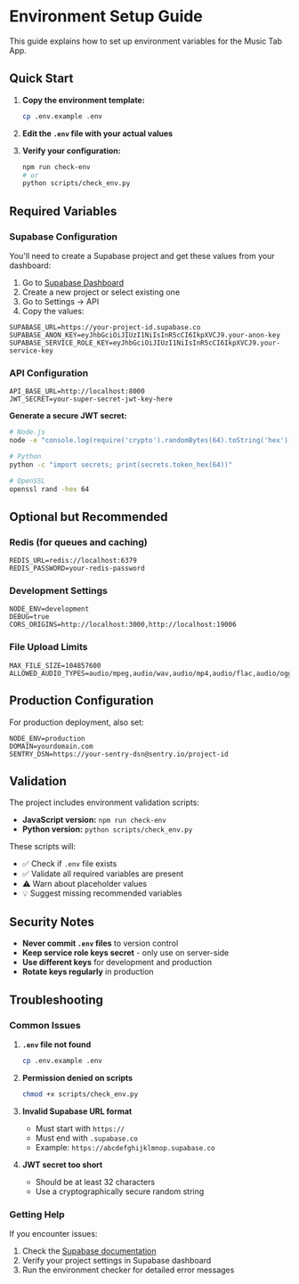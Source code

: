# Environment Setup Guide

This guide explains how to set up environment variables for the Music Tab App.

## Quick Start

1. **Copy the environment template:**
   ```bash
   cp .env.example .env
   ```

2. **Edit the `.env` file with your actual values**

3. **Verify your configuration:**
   ```bash
   npm run check-env
   # or
   python scripts/check_env.py
   ```

## Required Variables

### Supabase Configuration

You'll need to create a Supabase project and get these values from your dashboard:

1. Go to [Supabase Dashboard](https://app.supabase.com)
2. Create a new project or select existing one
3. Go to Settings → API
4. Copy the values:

```env
SUPABASE_URL=https://your-project-id.supabase.co
SUPABASE_ANON_KEY=eyJhbGciOiJIUzI1NiIsInR5cCI6IkpXVCJ9.your-anon-key
SUPABASE_SERVICE_ROLE_KEY=eyJhbGciOiJIUzI1NiIsInR5cCI6IkpXVCJ9.your-service-key
```

### API Configuration

```env
API_BASE_URL=http://localhost:8000
JWT_SECRET=your-super-secret-jwt-key-here
```

**Generate a secure JWT secret:**
```bash
# Node.js
node -e "console.log(require('crypto').randomBytes(64).toString('hex'))"

# Python
python -c "import secrets; print(secrets.token_hex(64))"

# OpenSSL
openssl rand -hex 64
```

## Optional but Recommended

### Redis (for queues and caching)
```env
REDIS_URL=redis://localhost:6379
REDIS_PASSWORD=your-redis-password
```

### Development Settings
```env
NODE_ENV=development
DEBUG=true
CORS_ORIGINS=http://localhost:3000,http://localhost:19006
```

### File Upload Limits
```env
MAX_FILE_SIZE=104857600
ALLOWED_AUDIO_TYPES=audio/mpeg,audio/wav,audio/mp4,audio/flac,audio/ogg
```

## Production Configuration

For production deployment, also set:

```env
NODE_ENV=production
DOMAIN=yourdomain.com
SENTRY_DSN=https://your-sentry-dsn@sentry.io/project-id
```

## Validation

The project includes environment validation scripts:

- **JavaScript version:** `npm run check-env`
- **Python version:** `python scripts/check_env.py`

These scripts will:
- ✅ Check if `.env` file exists
- ✅ Validate all required variables are present
- ⚠️ Warn about placeholder values
- 💡 Suggest missing recommended variables

## Security Notes

- **Never commit `.env` files** to version control
- **Keep service role keys secret** - only use on server-side
- **Use different keys** for development and production
- **Rotate keys regularly** in production

## Troubleshooting

### Common Issues

1. **`.env` file not found**
   ```bash
   cp .env.example .env
   ```

2. **Permission denied on scripts**
   ```bash
   chmod +x scripts/check_env.py
   ```

3. **Invalid Supabase URL format**
   - Must start with `https://`
   - Must end with `.supabase.co`
   - Example: `https://abcdefghijklmnop.supabase.co`

4. **JWT secret too short**
   - Should be at least 32 characters
   - Use a cryptographically secure random string

### Getting Help

If you encounter issues:
1. Check the [Supabase documentation](https://supabase.com/docs)
2. Verify your project settings in Supabase dashboard
3. Run the environment checker for detailed error messages

